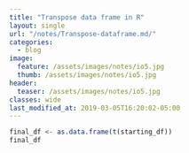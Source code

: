 ```yaml
---
title: "Transpose data frame in R"
layout: single
url: "/notes/Transpose-dataframe.md/"
categories:
  - blog
image:
  feature: /assets/images/notes/io5.jpg
  thumb: /assets/images/notes/io5.jpg
header:
  teaser: /assets/images/notes/io5.jpg
classes: wide
last_modified_at: 2019-03-05T16:20:02-05:00
---
```








```r
final_df <- as.data.frame(t(starting_df))
final_df
```
